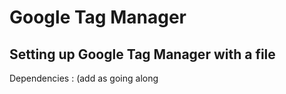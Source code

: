 # Google Tag Manager
## Setting up Google Tag Manager with a file
<p>Dependencies : (add as going along</p>
